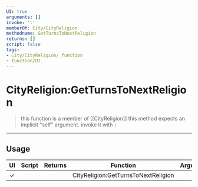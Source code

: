 ```yaml
---
UI: true
arguments: []
invoke: ':'
memberOf: City/CityReligion
methodname: GetTurnsToNextReligion
returns: []
script: false
tags:
- City/CityReligion/_function
- function/UI
---
```

# CityReligion:GetTurnsToNextReligion
> this function is a member of [[CityReligion]]
> this method expects an implicit "self" argument. invoke it with `:`
-----
## Usage
|  UI | Script | Returns | Function | Arguments |
|:---:|:------:|-------:|:--------:|:---------|
|✓| ||CityReligion:GetTurnsToNextReligion||
